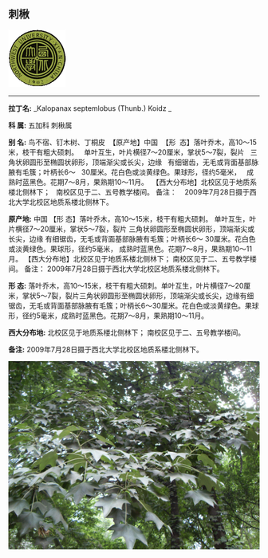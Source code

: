 ## 刺楸

![西北大学校园网络植物志](../JPG/nwu.gif)

---

**拉丁名:**  _Kalopanax septemlobus (Thunb.) Koidz _

**科 属:** 五加科 刺楸属

**别 名:** 鸟不宿、钉木树、丁桐皮
 【原产地】中国
 【形  态】落叶乔木，高10～15米，枝干有粗大硕刺。
  单叶互生，叶片横径7～20厘米，掌状5～7裂，裂片
  三角状卵圆形至椭圆状卵形，顶端渐尖或长尖，边缘
  有细锯齿，无毛或背面基部脉腋有毛簇；叶柄长6～
  30厘米。花白色或淡黄绿色。果球形，径约5毫米，
  成熟时蓝黑色。花期7～8月，果熟期10～11月。
 【西大分布地】北校区见于地质系楼北侧林下；
  南校区见于二、五号教学楼间。
备注：
   2009年7月28日摄于西北大学北校区地质系楼北侧林下。

**原产地:** 中国
【形 态】落叶乔木，高10～15米，枝干有粗大硕刺。
 单叶互生，叶片横径7～20厘米，掌状5～7裂，裂片
 三角状卵圆形至椭圆状卵形，顶端渐尖或长尖，边缘
 有细锯齿，无毛或背面基部脉腋有毛簇；叶柄长6～
 30厘米。花白色或淡黄绿色。果球形，径约5毫米，
 成熟时蓝黑色。花期7～8月，果熟期10～11月。
【西大分布地】北校区见于地质系楼北侧林下；
 南校区见于二、五号教学楼间。
备注：
 2009年7月28日摄于西北大学北校区地质系楼北侧林下。

**形  态:** 落叶乔木，高10～15米，枝干有粗大硕刺。单叶互生，叶片横径7～20厘米，掌状5～7裂，裂片三角状卵圆形至椭圆状卵形，顶端渐尖或长尖，边缘有细锯齿，无毛或背面基部脉腋有毛簇；叶柄长6～30厘米。花白色或淡黄绿色。果球形，径约5毫米，成熟时蓝黑色。花期7～8月，果熟期10～11月。

**西大分布地:** 北校区见于地质系楼北侧林下； 南校区见于二、五号教学楼间。

**备注:** 2009年7月28日摄于西北大学北校区地质系楼北侧林下。

![刺楸](../JPG/刺楸.JPG) 

